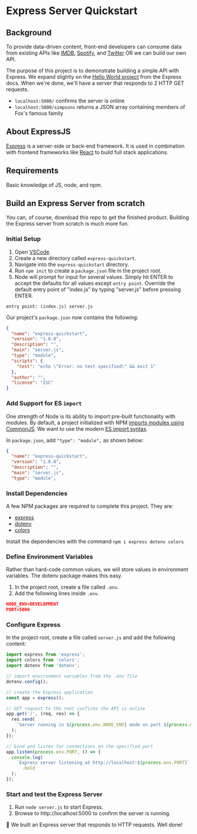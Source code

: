 # Express Server Quickstart

## Background

To provide data-driven content, front-end developers can consume data from existing APIs like [IMDB](https://developer.imdb.com), [Spotify](https://developer.spotify.com/documentation/web-api), and [Twitter](https://developer.twitter.com/en/docs/twitter-api) OR we can build our own API.

The purpose of this project is to demonstrate building a simple API with Express. We expand slightly on the [Hello World project](https://expressjs.com/en/starter/hello-world.html) from the Express docs. When we're done, we'll have a server that responds to 2 HTTP GET requests.

- `localhost:5000/` confirms the server is online
- `localhost:5000/simpsons` returns a JSON array containing members of Fox's famous family

## About ExpressJS

[Express](https://expressjs.com/) is a server-side or back-end framework. It is used in combination with frontend frameworks like [React](https://reactjs.org/) to build full stack applications.

## Requirements

Basic knowledge of JS, node, and npm.

## Build an Express Server from scratch

You can, of course, download this repo to get the finished product. Building the Express server from scratch is much more fun.

### Initial Setup

1. Open [VSCode](https://code.visualstudio.com).
1. Create a new directory called `express-quickstart`.
1. Navigate into the `express-quickstart` directory.
1. Run `npm init` to create a `package.json` file in the project root.
1. Node will prompt for input for several values. Simply hit ENTER to accept the defaults for all values except `entry point`. Override the default entry point of "index.js" by typing "server.js" before pressing ENTER.

`entry point: (index.js) server.js`

Our project's `package.json` now contains the following:

```json
{
  "name": "express-quickstart",
  "version": "1.0.0",
  "description": "",
  "main": "server.js",
  "type": "module",
  "scripts": {
    "test": "echo \"Error: no test specified\" && exit 1"
  },
  "author": "",
  "license": "ISC"
}
```

### Add Support for ES `import`

One strength of Node is its ability to import pre-built functionality with modules. By default, a project initialized with NPM [imports modules using CommonJS](https://nodejs.org/api/modules.html#modules_modules_commonjs_modules). We want to use the modern [ES import syntax](https://developer.mozilla.org/en-US/docs/Web/JavaScript/Reference/Statements/import).

In `package.json`, add `"type": "module",` as shown below:

```json
{
  "name": "express-quickstart",
  "version": "1.0.0",
  "description": "",
  "main": "server.js",
  "type": "module",
```

### Install Dependencies

A few NPM packages are required to complete this project. They are:

- [express](https://www.npmjs.com/package/express)
- [dotenv](https://www.npmjs.com/package/dotenv)
- [colors](https://www.npmjs.com/package/colors)

Install the dependencies with the command `npm i express dotenv colors`

### Define Environment Variables

Rather than hard-code common values, we will store values in environment variables. The dotenv package makes this easy.

1. In the project root, create a file called `.env`.
1. Add the following lines inside `.env`.

```json
NODE_ENV=DEVELOPMENT
PORT=5000
```

### Configure Express

In the project root, create a file called `server.js` and add the following content:

```javascript
import express from 'express';
import colors from 'colors';
import dotenv from 'dotenv';

// import environment variables from the .env file
dotenv.config();

// create the Express application
const app = express();

// GET request to the root confirms the API is online
app.get('/', (req, res) => {
  res.send(
    `Server running in ${process.env.NODE_ENV} mode on port ${process.env.PORT}`
  );
});

// bind and listen for connections on the specified port
app.listen(process.env.PORT, () => {
  console.log(
    `Express server listening at http://localhost:${process.env.PORT}`.yellow
      .bold
  );
});
```

### Start and test the Express Server

1. Run `node server.js` to start Express.
1. Browse to http://localhost:5000 to confirm the server is running.

:muscle: We built an Express server that responds to HTTP requests. Well done!
